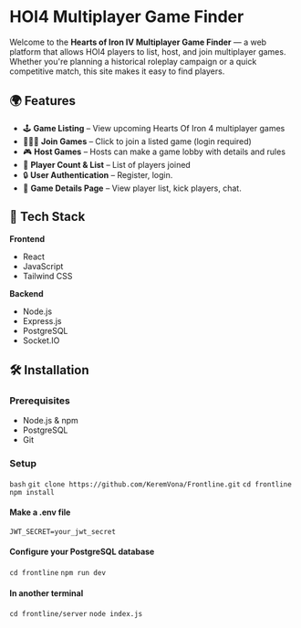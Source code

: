 # HOI4 Multiplayer Game Finder

Welcome to the **Hearts of Iron IV Multiplayer Game Finder** — a web platform that allows HOI4 players to list, host, and join multiplayer games. Whether you're planning a historical roleplay campaign or a quick competitive match, this site makes it easy to find players.

## 🌍 Features

- 🕹️ **Game Listing** – View upcoming Hearts Of Iron 4 multiplayer games
- 🧑‍🤝‍🧑 **Join Games** – Click to join a listed game (login required)
- 🎮 **Host Games** – Hosts can make a game lobby with details and rules
- 👥 **Player Count & List** – List of players joined
- 🔒 **User Authentication** – Register, login.
- 🧩 **Game Details Page** – View player list, kick players, chat.

## 🚀 Tech Stack

**Frontend**
- React
- JavaScript
- Tailwind CSS

**Backend**
- Node.js
- Express.js
- PostgreSQL
- Socket.IO

## 🛠️ Installation

### Prerequisites
- Node.js & npm
- PostgreSQL
- Git

### Setup

```bash```
```git clone https://github.com/KeremVona/Frontline.git```
```cd frontline```
```npm install```
#### Make a .env file
```JWT_SECRET=your_jwt_secret```
#### Configure your PostgreSQL database
```cd frontline```
```npm run dev```
#### In another terminal
```cd frontline/server```
```node index.js```
